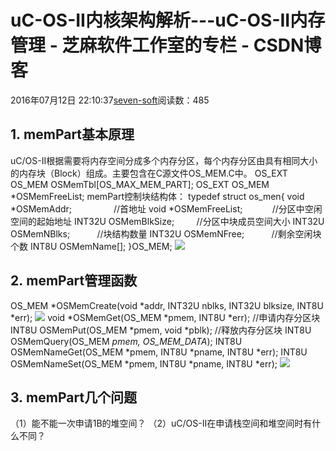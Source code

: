 
# uC-OS-II内核架构解析---uC-OS-II内存管理 -  芝麻软件工作室的专栏 - CSDN博客


2016年07月12日 22:10:37[seven-soft](https://me.csdn.net/softn)阅读数：485



## 1. memPart基本原理
uC/OS-II根据需要将内存空间分成多个内存分区，每个内存分区由具有相同大小的内存块（Block）组成。主要包含在C源文件OS_MEM.C中。
OS_EXT OS_MEM OSMemTbl[OS_MAX_MEM_PART];
OS_EXT OS_MEM *OSMemFreeList;
memPart控制块结构体：
typedef struct os_men{
void *OSMemAddr;                 //首地址
void *OSMemFreeList;            //分区中空闲空间的起始地址
INT32U OSMemBlkSize;         //分区中块成员空间大小
INT32U OSMemNBlks;           //块结构数量
INT32U OSMemNFree;           //剩余空闲块个数
INT8U OSMemName[];
}OS_MEM;
![](http://pic002.cnblogs.com/img/Ruyi0912/201005/2010051115481719.jpg)
## 2. memPart管理函数
OS_MEM *OSMemCreate(void *addr, INT32U nblks,
INT32U blksize, INT8U *err);
![](http://pic002.cnblogs.com/img/Ruyi0912/201005/2010051116491645.jpg)
void *OSMemGet(OS_MEM *pmem, INT8U *err); //申请内存分区块
INT8U OSMemPut(OS_MEM *pmem, void *pblk); //释放内存分区块
INT8U OSMemQuery(OS_MEM *pmem, OS_MEM_DATA*);
INT8U OSMemNameGet(OS_MEM *pmem, INT8U *pname, INT8U *err);
INT8U OSMemNameSet(OS_MEM *pmem, INT8U *pname, INT8U *err);
![](http://pic002.cnblogs.com/img/Ruyi0912/201005/2010051116472069.jpg)
## 3. memPart几个问题
（1）能不能一次申请1B的堆空间？
（2）uC/OS-II在申请栈空间和堆空间时有什么不同？

